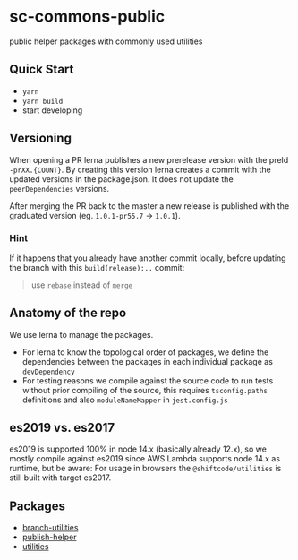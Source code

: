 # sc-commons-public
public helper packages with commonly used utilities

## Quick Start
* `yarn`
* `yarn build`
* start developing


## Versioning
When opening a PR lerna publishes a new prerelease version with the preId `-prXX.{COUNT}`.
By creating this version lerna creates a commit with the updated versions in the package.json. It does not update the `peerDependencies` versions.

After merging the PR back to the master a new release is published with the graduated version (eg. `1.0.1-pr55.7` -> `1.0.1`).

### Hint
If it happens that you already have another commit locally, before updating the branch with this `build(release):..` commit:
> use `rebase` instead of `merge`


## Anatomy of the repo

We use lerna to manage the packages.
- For lerna to know the topological order of packages, we define the dependencies between the packages in each individual package as `devDependency`
- For testing reasons we compile against the source code to run tests without prior compiling of the source, this requires `tsconfig.paths` definitions and also `moduleNameMapper` in `jest.config.js`


## es2019 vs. es2017
es2019 is supported 100% in node 14.x (basically already 12.x), so we mostly compile against es2019 since AWS Lambda supports node 14.x as runtime,
but be aware: For usage in browsers the `@shiftcode/utilities` is still built with target es2017.


## Packages
* [branch-utilities](packages/branch-utilities/README.md)
* [publish-helper](packages/publish-helper/README.md)
* [utilities](packages/utilities/README.md)
